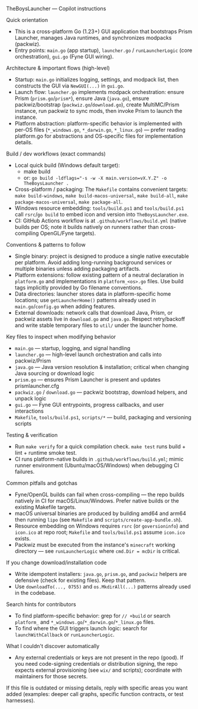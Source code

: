TheBoysLauncher — Copilot instructions

Quick orientation
- This is a cross-platform Go (1.23+) GUI application that bootstraps Prism Launcher, manages Java runtimes, and synchronizes modpacks (packwiz).
- Entry points: `main.go` (app startup), `launcher.go` / `runLauncherLogic` (core orchestration), `gui.go` (Fyne GUI wiring).

Architecture & important flows (high-level)
- Startup: `main.go` initializes logging, settings, and modpack list, then constructs the GUI via `NewGUI(...)` in `gui.go`.
- Launch flow: `launcher.go` implements modpack orchestration: ensure Prism (`prism.go`/`prism*`), ensure Java (`java.go`), ensure packwiz/bootstrap (`packwiz.go`/`download.go`), create MultiMC/Prism instance, run packwiz to sync mods, then invoke Prism to launch the instance.
- Platform abstraction: platform-specific behavior is implemented with per-OS files (`*_windows.go`, `*_darwin.go`, `*_linux.go`) — prefer reading platform.go for abstractions and OS-specific files for implementation details.

Build / dev workflows (exact commands)
- Local quick build (Windows default target):
  - make build
  - or: `go build -ldflags="-s -w -X main.version=vX.Y.Z" -o TheBoysLauncher .`
- Cross-platform / packaging: The `Makefile` contains convenient targets: `make build-windows`, `make build-macos-universal`, `make build-all`, `make package-macos-universal`, `make package-all`.
- Windows resource embedding: `tools/build.ps1` and `tools/build.ps1` call `rsrc`/`go build` to embed icon and version into `TheBoysLauncher.exe`.
- CI: GitHub Actions workflow is at `.github/workflows/build.yml` (native builds per OS; note it builds natively on runners rather than cross-compiling OpenGL/Fyne targets).

Conventions & patterns to follow
- Single binary: project is designed to produce a single native executable per platform. Avoid adding long-running background services or multiple binaries unless adding packaging artifacts.
- Platform extensions: follow existing pattern of a neutral declaration in `platform.go` and implementations in `platform_<os>.go` files. Use build tags implicitly provided by Go filename conventions.
- Data directories: launcher stores data in platform-specific home locations; use `getLauncherHome()` patterns already used in `main.go`/`config.go` when adding features.
- External downloads: network calls that download Java, Prism, or packwiz assets live in `download.go` and `java.go`. Respect retry/backoff and write stable temporary files to `util/` under the launcher home.

Key files to inspect when modifying behavior
- `main.go` — startup, logging, and signal handling
- `launcher.go` — high-level launch orchestration and calls into packwiz/Prism
- `java.go` — Java version resolution & installation; critical when changing Java sourcing or download logic
- `prism.go` — ensures Prism Launcher is present and updates prismlauncher.cfg
- `packwiz.go` / `download.go` — packwiz bootstrap, download helpers, and unpack logic
- `gui.go` — Fyne GUI entrypoints, progress callbacks, and user interactions
- `Makefile`, `tools/build.ps1`, `scripts/*` — build, packaging and versioning scripts

Testing & verification
- Run `make verify` for a quick compilation check. `make test` runs build + lint + runtime smoke test.
- CI runs platform-native builds in `.github/workflows/build.yml`; mimic runner environment (Ubuntu/macOS/Windows) when debugging CI failures.

Common pitfalls and gotchas
- Fyne/OpenGL builds can fail when cross-compiling — the repo builds natively in CI for macOS/Linux/Windows. Prefer native builds or the existing Makefile targets.
- macOS universal binaries are produced by building amd64 and arm64 then running `lipo` (see `Makefile` and `scripts/create-app-bundle.sh`).
- Resource embedding on Windows requires `rsrc` (or `goversioninfo`) and `icon.ico` at repo root; `Makefile` and `tools/build.ps1` assume `icon.ico` exists.
- Packwiz must be executed from the instance's `minecraft` working directory — see `runLauncherLogic` where `cmd.Dir = mcDir` is critical.

If you change download/installation code
- Write idempotent installers: `java.go`, `prism.go`, and `packwiz` helpers are defensive (check for existing files). Keep that pattern.
- Use `downloadTo(..., 0755)` and `os.MkdirAll(...)` patterns already used in the codebase.

Search hints for contributors
- To find platform-specific behavior: grep for `// +build` or search `platform_` and `*_windows.go`/`*_darwin.go`/`*_linux.go` files.
- To find where the GUI triggers launch logic: search for `launchWithCallback` or `runLauncherLogic`.

What I couldn't discover automatically
- Any external credentials or keys are not present in the repo (good). If you need code-signing credentials or distribution signing, the repo expects external provisioning (see `wix/` and scripts); coordinate with maintainers for those secrets.

If this file is outdated or missing details, reply with specific areas you want added (examples: deeper call graphs, specific function contracts, or test harnesses).
